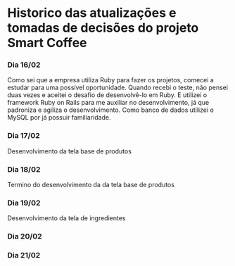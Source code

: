 # Historico das atualizações e tomadas de decisões do projeto Smart Coffee

### Dia 16/02

Como sei que a empresa utiliza Ruby para fazer os projetos, comecei a estudar para uma possível oportunidade.
Quando recebi o teste, não pensei duas vezes e aceitei o desafio de desenvolvê-lo em Ruby. E utilizei o framework
Ruby on Rails para me auxiliar no desenvolvimento, já que padroniza e agiliza o desenvolvimento.
Como banco de dados utilizei o MySQL por já possuir familiaridade.

### Dia 17/02
Desenvolvimento da tela base de produtos

### Dia 18/02
Termino do desenvolvimento da da tela base de produtos
### Dia 19/02
Desenvolvimento da tela de ingredientes
### Dia 20/02

### Dia 21/02
